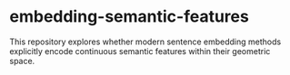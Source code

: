 # embedding-semantic-features
This repository explores whether modern sentence embedding methods explicitly encode continuous semantic features within their geometric space.
